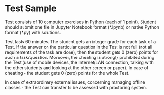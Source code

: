 # Test Sample

Test consists of 10 computer exercises in Python \(each of 1 point\). Student should submit one file in Jupyter Notebook format \(\*.ipynb\) or native Python format \(\*.py\) with solutions.

Test lasts 60 minutes. The student gets an integer grade for each task of a Test. If the answer on the particular question in the Test is not full \(not all requirements of the task are done\), then the student gets 0 \(zero\) points for such a task/question. Moreover, the cheating is strongly prohibited during the Test \(use of mobile devices, the Internet/LAN connection, talking with the other students and looking at the other screen or paper\). In case of cheating - the student gets 0 \(zero\) points for the whole Test.

In case of extraordinary external issues, concerning managing offline classes - the Test can transfer to be assessed with proctoring system.

